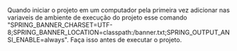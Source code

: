 Quando iniciar o projeto em um computador pela primeira vez adicionar nas variaveis de ambiente de execução do projeto esse comando "SPRING_BANNER_CHARSET=UTF-8;SPRING_BANNER_LOCATION=classpath:/banner.txt;SPRING_OUTPUT_ANSI_ENABLE=always". 
Faça isso antes de executar o projeto.
